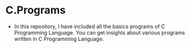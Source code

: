 # **C.Programs**

- In this repository, I have included all the basics programs of C Programming Language. You can get insights about various programs written in C Programming Language.
